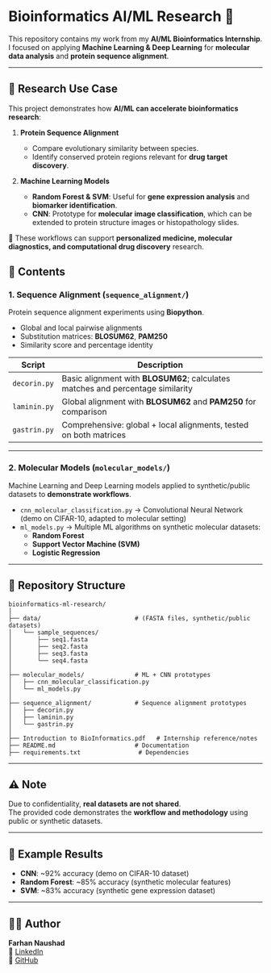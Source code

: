 # Bioinformatics AI/ML Research 🚀

This repository contains my work from my **AI/ML Bioinformatics Internship**.  
I focused on applying **Machine Learning & Deep Learning** for **molecular data analysis** and **protein sequence alignment**.

---
## 🧪 Research Use Case

This project demonstrates how **AI/ML can accelerate bioinformatics research**:

1. **Protein Sequence Alignment**  
   - Compare evolutionary similarity between species.  
   - Identify conserved protein regions relevant for **drug target discovery**.  

2. **Machine Learning Models**  
   - **Random Forest & SVM**: Useful for **gene expression analysis** and **biomarker identification**.  
   - **CNN**: Prototype for **molecular image classification**, which can be extended to protein structure images or histopathology slides.  

📌 These workflows can support **personalized medicine, molecular diagnostics, and computational drug discovery** research.  


## 🔬 Contents

### 1. Sequence Alignment (`sequence_alignment/`)
Protein sequence alignment experiments using **Biopython**.  
- Global and local pairwise alignments  
- Substitution matrices: **BLOSUM62**, **PAM250**  
- Similarity score and percentage identity  

| Script         | Description                                                                 |
|----------------|-----------------------------------------------------------------------------|
| `decorin.py`   | Basic alignment with **BLOSUM62**; calculates matches and percentage similarity |
| `laminin.py`   | Global alignment with **BLOSUM62** and **PAM250** for comparison            |
| `gastrin.py`   | Comprehensive: global + local alignments, tested on both matrices           |

---

### 2. Molecular Models (`molecular_models/`)
Machine Learning and Deep Learning models applied to synthetic/public datasets to **demonstrate workflows**.  

- `cnn_molecular_classification.py` → Convolutional Neural Network (demo on CIFAR-10, adapted to molecular setting)  
- `ml_models.py` → Multiple ML algorithms on synthetic molecular datasets:
  - **Random Forest**
  - **Support Vector Machine (SVM)**
  - **Logistic Regression**

---

## 📂 Repository Structure

```
bioinformatics-ml-research/
│
├── data/                          # (FASTA files, synthetic/public datasets)
│   └── sample_sequences/
│       ├── seq1.fasta
│       ├── seq2.fasta
│       ├── seq3.fasta
│       └── seq4.fasta
│
├── molecular_models/              # ML + CNN prototypes
│   ├── cnn_molecular_classification.py
│   └── ml_models.py
│
├── sequence_alignment/            # Sequence alignment prototypes
│   ├── decorin.py
│   ├── laminin.py
│   └── gastrin.py
│
├── Introduction to BioInformatics.pdf   # Internship reference/notes
├── README.md                      # Documentation
├── requirements.txt                # Dependencies
```

---

## ⚠️ Note
Due to confidentiality, **real datasets are not shared**.  
The provided code demonstrates the **workflow and methodology** using public or synthetic datasets.

---

## 🚀 Example Results
- **CNN**: ~92% accuracy (demo on CIFAR-10 dataset)  
- **Random Forest**: ~85% accuracy (synthetic molecular features)  
- **SVM**: ~83% accuracy (synthetic gene expression dataset)  

---

## 👨‍💻 Author
**Farhan Naushad**  
🔗 [LinkedIn](https://www.linkedin.com/in/farhannaushad01)  
🔗 [GitHub](https://github.com/farhannaushad08)
